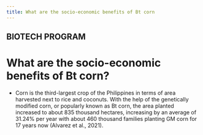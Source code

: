 ```yaml
---
title: What are the socio-economic benefits of Bt corn
---
```


## BIOTECH PROGRAM

# What are the socio-economic benefits of Bt corn?


 - Corn is the third-largest crop of the Philippines in terms of area harvested next to rice and coconuts. With the help of the genetically modified corn, or popularly known as Bt corn, the area planted increased to about 835 thousand hectares, increasing by an average  of 31.24% per year with about 460 thousand families planting GM corn for 17 years now (Alvarez et al., 2021).
